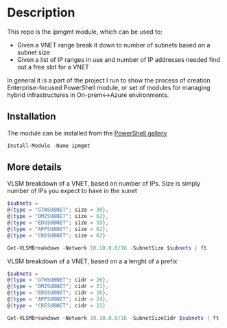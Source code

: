 # Description

This repo is the ipmgmt module, which can be used to:

- Given a VNET range break it down to number of subnets based on a subnet size
- Given a list of IP ranges in use and  number of IP addresses needed find out a free slot for a VNET

In general it is a part of the project I run to show the process of creation Enterprise-focused PowerShell module, or set of modules for managing hybrid infrastructures in On-prem<->Azure environments.

## Installation

The module can be installed from the [PowerShell gallery](https://www.powershellgallery.com/packages/ipmgmt)

```powershell
Install-Module -Name ipmgmt
```

## More details

VLSM breakdown of a VNET, based on number of IPs. Size is simply number of IPs you expect to have in the sunet

```powershell
$subnets =
@{type = "GTWSUBNET"; size = 30},
@{type = "DMZSUBNET"; size = 62},
@{type = "EDGSUBNET"; size = 55},
@{type = "APPSUBNET"; size = 62},
@{type = "CRESUBNET"; size = 62}

Get-VLSMBreakdown -Network 10.10.0.0/16 -SubnetSize $subnets | ft
```

VLSM breakdown of a VNET, based on a a lenght of a prefix

```powershell
$subnets =
@{type = "GTWSUBNET"; cidr = 26},
@{type = "DMZSUBNET"; cidr = 21},
@{type = "EDGSUBNET"; cidr = 26},
@{type = "APPSUBNET"; cidr = 24},
@{type = "CRESUBNET"; cidr = 22}

Get-VLSMBreakdown -Network 10.10.0.0/16 -SubnetSizeCidr $subnets | ft
```
